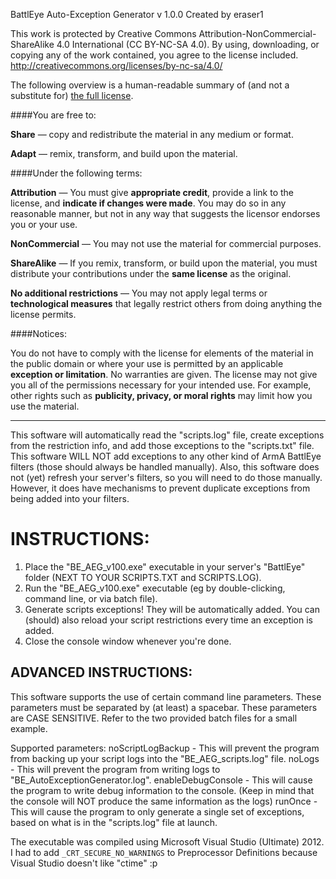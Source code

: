 BattlEye Auto-Exception Generator v 1.0.0
Created by eraser1


This work is protected by Creative Commons Attribution-NonCommercial-ShareAlike 4.0 International (CC BY-NC-SA 4.0). By using, downloading, or copying any of the work contained, you agree to the license included.
http://creativecommons.org/licenses/by-nc-sa/4.0/



The following overview is a human-readable summary of (and not a substitute for) [the full license](https://github.com/eraser1/BE_AEG/blob/master/license.txt).

####You are free to:

**Share** — copy and redistribute the material in any medium or format.

**Adapt** — remix, transform, and build upon the material.



####Under the following terms:

**Attribution** — You must give **appropriate credit**, provide a link to the license, and **indicate if changes were made**. You may do so in any reasonable manner, but not in any way that suggests the licensor endorses you or your use.

**NonCommercial** — You may not use the material for commercial purposes.

**ShareAlike** — If you remix, transform, or build upon the material, you must distribute your contributions under the **same license** as the original.

**No additional restrictions** — You may not apply legal terms or **technological measures** that legally restrict others from doing anything the license permits.



####Notices:

You do not have to comply with the license for elements of the material in the public domain or where your use is permitted by an applicable **exception or limitation**.
No warranties are given. The license may not give you all of the permissions necessary for your intended use. For example, other rights such as **publicity, privacy, or moral rights** may limit how you use the material.

___


This software will automatically read the "scripts.log" file, create exceptions from the restriction info, and add those exceptions to the "scripts.txt" file.
This software WILL NOT add exceptions to any other kind of ArmA BattlEye filters (those should always be handled manually).
Also, this software does not (yet) refresh your server's filters, so you will need to do those manually. However, it does have mechanisms to prevent duplicate exceptions from being added into your filters.


# INSTRUCTIONS:
1) Place the "BE_AEG_v100.exe" executable in your server's "BattlEye" folder (NEXT TO YOUR SCRIPTS.TXT and SCRIPTS.LOG).
2) Run the "BE_AEG_v100.exe" executable (eg by double-clicking, command line, or via batch file).
3) Generate scripts exceptions! They will be automatically added. You can (should) also reload your script restrictions every time an exception is added.
4) Close the console window whenever you're done.


## ADVANCED INSTRUCTIONS:
This software supports the use of certain command line parameters.
These parameters must be separated by (at least) a spacebar. These parameters are CASE SENSITIVE.
Refer to the two provided batch files for a small example.

Supported parameters:
noScriptLogBackup - This will prevent the program from backing up your script logs into the "BE_AEG_scripts.log" file.
noLogs - This will prevent the program from writing logs to "BE_AutoExceptionGenerator.log".
enableDebugConsole - This will cause the program to write debug information to the console. (Keep in mind that the console will NOT produce the same information as the logs)
runOnce - This will cause the program to only generate a single set of exceptions, based on what is in the "scripts.log" file at launch.




The executable was compiled using Microsoft Visual Studio (Ultimate) 2012. I had to add ```_CRT_SECURE_NO_WARNINGS``` to Preprocessor Definitions because Visual Studio doesn't like "ctime" :p
